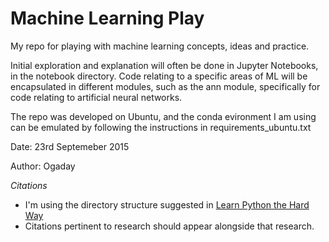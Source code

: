 Machine Learning Play
=====================

My repo for playing with machine learning concepts, ideas and practice.

Initial exploration and explanation will often be done in Jupyter Notebooks, in the notebook directory. Code relating to a specific areas of ML will be encapsulated in different modules, such as the ann module, specifically for code relating to artificial neural networks.

The repo was developed on Ubuntu, and the conda evironment I am using can be emulated by following the instructions in requirements\_ubuntu.txt

Date: 23rd Septemeber 2015

Author: Ogaday

*Citations*
 - I'm using the directory structure suggested in [Learn Python the Hard Way](http://learnpythonthehardway.org/book/ex46.html)
 - Citations pertinent to research should appear alongside that research.

